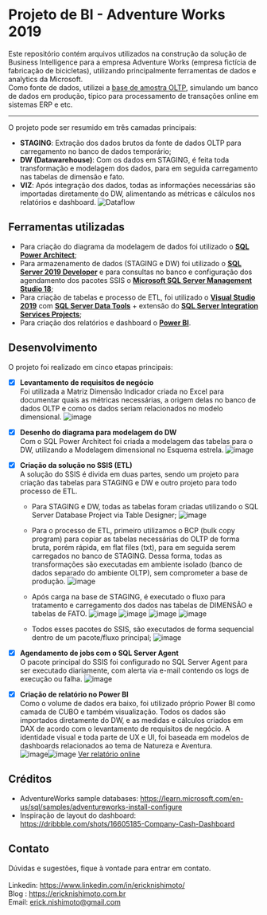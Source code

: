 # Projeto de BI - Adventure Works 2019
Este repositório contém arquivos utilizados na construção da solução de Business Intelligence para a empresa Adventure Works (empresa fictícia de fabricação de bicicletas), utilizando principalmente ferramentas de dados e analytics da Microsoft.
<br>
Como fonte de dados, utilizei a [base de amostra OLTP](https://learn.microsoft.com/en-us/sql/samples/adventureworks-install-configure), simulando um banco de dados em produção, típico para processamento de transações online em sistemas ERP e etc.

---

O projeto pode ser resumido em três camadas principais:
 - **STAGING**: Extração dos dados brutos da fonte de dados OLTP para carregamento no banco de dados temporário;
 - **DW (Datawarehouse)**: Com os dados em STAGING, é feita toda transformação e modelagem dos dados, para em seguida carregamento nas tabelas de dimensão e fato.
 - **VIZ**: Após integração dos dados, todas as informações necessárias são importadas diretamente do DW, alimentando as métricas e cálculos nos relatórios e dashboard.
 ![Dataflow](https://user-images.githubusercontent.com/25754870/191268410-a58b7855-b9f8-49d4-b6d6-d5f98ac8e08f.png)

## Ferramentas utilizadas
- Para criação do diagrama da modelagem de dados foi utilizado o **[SQL Power Architect](http://www.bestofbi.com/page/architect_download_os)**;
- Para armazenamento de dados (STAGING e DW)  foi utilizado o **[SQL Server 2019 Developer](https://www.microsoft.com/pt-br/sql-server/sql-server-downloads)** e para consultas no banco e configuração dos agendamento dos pacotes SSIS o **[Microsoft SQL Server Management Studio 18](https://learn.microsoft.com/pt-br/sql/ssms/download-sql-server-management-studio-ssms?view=sql-server-ver16)**;
- Para criação de tabelas e processo de ETL, foi utilizado o **[Visual Studio 2019](https://visualstudio.microsoft.com/pt-br/vs/older-downloads/)** com **[SQL Server Data Tools](https://learn.microsoft.com/en-us/sql/ssdt/download-sql-server-data-tools-ssdt)** + extensão do **[SQL Server Integration Services Projects](https://learn.microsoft.com/en-us/sql/integration-services/integration-services-ssis-projects-and-solutions)**;
- Para criação dos relatórios e dashboard o **[Power BI](https://powerbi.microsoft.com/pt-br/)**.

## Desenvolvimento
O projeto foi realizado em cinco etapas principais:
- [x] **Levantamento de requisitos de negócio**<br>
Foi utilizada a Matriz Dimensão Indicador criada no Excel para documentar quais as métricas necessárias, a origem delas no banco de dados OLTP  e como os dados seriam relacionados no modelo dimensional.
![image](https://user-images.githubusercontent.com/25754870/191126661-1b1197fd-55bb-4670-a05b-b69cd87bca30.png)

- [x] **Desenho do diagrama para modelagem do DW**<br>
Com o SQL Power Architect foi criada a modelagem das tabelas para o DW, utilizando a Modelagem dimensional no Esquema estrela.
![image](https://user-images.githubusercontent.com/25754870/191128675-cc68f3da-6e92-4833-b031-b792615bdaff.png)

- [x] **Criação da solução no SSIS (ETL)**<br>
A solução do SSIS é divida em duas partes, sendo um projeto para criação das tabelas para STAGING e DW e outro projeto para todo processo de ETL.

  - Para STAGING e DW, todas as tabelas foram criadas utilizando o SQL Server Database Project via Table Designer;
![image](https://user-images.githubusercontent.com/25754870/191129029-d9c485d8-5d0e-469c-a90c-74248a8ae5b5.png)

   - Para o processo de ETL, primeiro utilizamos o BCP (bulk copy program) para copiar as tabelas necessárias do OLTP de forma bruta, porém rápida, em flat files (txt), para em seguida serem carregados no banco de STAGING. Dessa forma, todas as transformações são executadas em ambiente isolado (banco de dados separado do ambiente OLTP), sem comprometer a base de produção.
![image](https://user-images.githubusercontent.com/25754870/191129281-f6c72479-af00-4bbc-93fb-412e9867fd8a.png)

  - Após carga na base de STAGING, é executado o fluxo para tratamento e carregamento dos dados nas tabelas de DIMENSÃO e tabelas de FATO.
![image](https://user-images.githubusercontent.com/25754870/191129390-277a9d82-085c-41be-ab88-457756eac077.png)
![image](https://user-images.githubusercontent.com/25754870/191129721-b70b5cd5-4c3e-49cb-9d2a-4e8bad7914c1.png)
![image](https://user-images.githubusercontent.com/25754870/191129562-855f9af3-f174-4a7b-bf5e-d56c955fabf7.png)
![image](https://user-images.githubusercontent.com/25754870/191129605-58475d25-46fe-4f3e-a6b6-c9eb76313bd3.png)

  - Todos esses pacotes do SSIS, são executados de forma sequencial dentro de um pacote/fluxo principal;
![image](https://user-images.githubusercontent.com/25754870/191129803-676fbb68-ffb3-4c60-bdfe-aa1da1dc3e93.png)

- [x]  **Agendamento de jobs com o SQL Server Agent**<br>
O pacote principal do SSIS foi configurado no SQL Server Agent para ser executado diariamente, com alerta via e-mail contendo os logs de execução ou falha.
![image](https://user-images.githubusercontent.com/25754870/191130005-709c357a-d458-4b6c-a30e-8f05e4334876.png)

- [x]  **Criação de relatório no Power BI**<br>
Como o volume de dados era baixo, foi utilizado próprio Power BI como camada de CUBO e também visualização. Todos os dados são importados diretamente do DW, e as medidas e cálculos criados em DAX de acordo com o levantamento de requisitos de negócio. A identidade visual e toda parte de UX e UI, foi baseada em modelos de dashboards relacionados ao tema de Natureza e Aventura. <br>
![image](https://user-images.githubusercontent.com/25754870/191130346-3c8b2480-da04-41a6-b2b4-0216cf060651.png)![image](https://user-images.githubusercontent.com/25754870/191130152-6d6289ad-fc03-4a9a-a0b0-92c626af9880.png)
[Ver relatório online](https://app.powerbi.com/view?r=eyJrIjoiYTRkOTc2NTYtY2Y0Ny00MTVjLTgyMGYtMTdkYmEyYmY1NDFiIiwidCI6Ijc2ODE4YzFjLWIyMzctNGVjYy1hMGZkLTI5NmI5ODUwNDIwNiJ9&pageName=ReportSection96714d353a93b8c35fe2)

## Créditos
- AdventureWorks sample databases: https://learn.microsoft.com/en-us/sql/samples/adventureworks-install-configure <br>
- Inspiração de layout do dashboard: https://dribbble.com/shots/16605185-Company-Cash-Dashboard

## Contato
Dúvidas e sugestões, fique à vontade para entrar em contato. <br> <br>
Linkedin: https://www.linkedin.com/in/ericknishimoto/ <br>
Blog : https://ericknishimoto.com.br <br>
Email: erick.nishimoto@gmail.com
